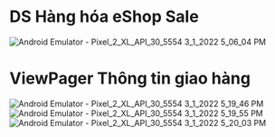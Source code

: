 # DS Hàng hóa eShop Sale
![Android Emulator - Pixel_2_XL_API_30_5554 3_1_2022 5_06_04 PM](https://user-images.githubusercontent.com/87421671/156152208-947e12ce-be6d-45ca-9d40-f731a7452978.png)
# ViewPager Thông tin giao hàng
![Android Emulator - Pixel_2_XL_API_30_5554 3_1_2022 5_19_46 PM](https://user-images.githubusercontent.com/87421671/156154463-833eb4ab-d47b-4998-8659-3b09622b5ef0.png)
![Android Emulator - Pixel_2_XL_API_30_5554 3_1_2022 5_19_55 PM](https://user-images.githubusercontent.com/87421671/156154469-aee28b6e-e698-4d9c-8408-940d7c293087.png)
![Android Emulator - Pixel_2_XL_API_30_5554 3_1_2022 5_20_03 PM](https://user-images.githubusercontent.com/87421671/156154478-313f12b9-4ee9-441a-9df6-1da51c7996dd.png)
